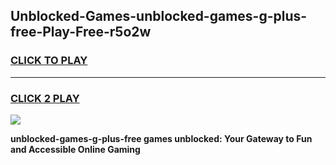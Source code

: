 
## Unblocked-Games-unblocked-games-g-plus-free-Play-Free-r5o2w
<h3>
<a href="https://premium76.site?title=unblocked-games-g-plus-free&ref=18A1">CLICK TO PLAY</a></h3>
<hr>

<h3>
<a href="https://premium76.site?title=unblocked-games-g-plus-free&ref=18A1">CLICK 2 PLAY</a>
  
</h3>

<a href="https://premium76.site?title=unblocked-games-g-plus-free&ref=18A1"><img src="https://clearcache.store/games.png"></a>


**unblocked-games-g-plus-free games unblocked: Your Gateway to Fun and Accessible Online Gaming**
